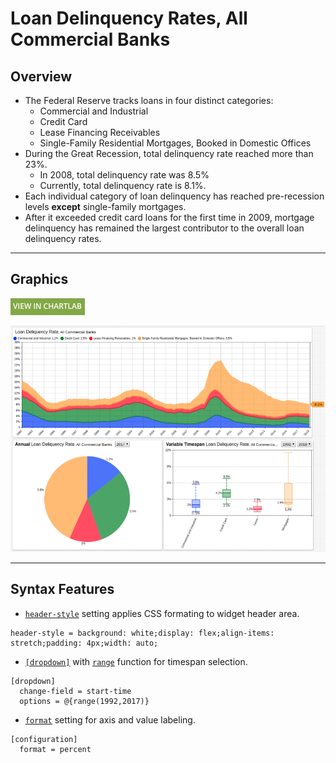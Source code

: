 # Loan Delinquency Rates, All Commercial Banks

## Overview

* The Federal Reserve tracks loans in four distinct categories:
  * Commercial and Industrial
  * Credit Card
  * Lease Financing Receivables
  * Single-Family Residential Mortgages, Booked in Domestic Offices
* During the Great Recession, total delinquency rate reached more than 23%.
  * In 2008, total delinquency rate was 8.5%
  * Currently, total delinquency rate is 8.1%.
* Each individual category of loan delinquency has reached pre-recession levels <b>except</b> single-family mortgages.
* After it exceeded credit card loans for the first time in 2009, mortgage delinquency has remained the largest contributor to the overall loan delinquency rates.

---

## Graphics

[![](../../research/images/new-button.png)](https://apps.axibase.com/chartlab/f1674d40#fullscreen)

![](./images/ldr-1.png)

---

## Syntax Features

* [`header-style`](https://axibase.com/docs/charts/widgets/shared/#header-style) setting applies CSS formating to widget header area.

```ls
header-style = background: white;display: flex;align-items: stretch;padding: 4px;width: auto;
```

* [`[dropdown]`](https://axibase.com/docs/charts/configuration/drop-down-lists.html#drop-down-lists) with [`range`](https://axibase.com/docs/charts/syntax/functions.html#range) function for timespan selection.

```ls
[dropdown]
  change-field = start-time
  options = @{range(1992,2017)}
```

* [`format`](https://axibase.com/docs/charts/syntax/format-settings.html#format-settings) setting for axis and value labeling.

```ls
[configuration]
  format = percent
```